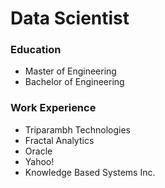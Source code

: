 # Data Scientist

### Education
- Master of Engineering
- Bachelor of Engineering

### Work Experience 
- Triparambh Technologies
- Fractal Analytics
- Oracle
- Yahoo!
- Knowledge Based Systems Inc.
